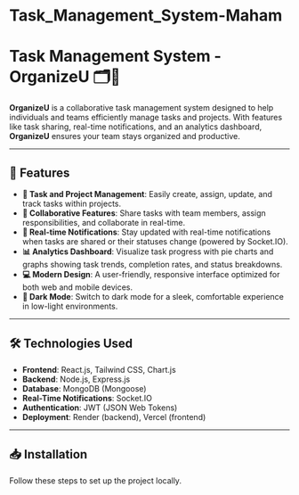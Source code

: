 # Task_Management_System-Maham

# Task Management System - OrganizeU 🗂️🚀

**OrganizeU** is a collaborative task management system designed to help individuals and teams efficiently manage tasks and projects. With features like task sharing, real-time notifications, and an analytics dashboard, **OrganizeU** ensures your team stays organized and productive.

---

## 🚀 Features

- **📝 Task and Project Management**: Easily create, assign, update, and track tasks within projects.
- **🤝 Collaborative Features**: Share tasks with team members, assign responsibilities, and collaborate in real-time.
- **🔔 Real-time Notifications**: Stay updated with real-time notifications when tasks are shared or their statuses change (powered by Socket.IO).
- **📊 Analytics Dashboard**: Visualize task progress with pie charts and graphs showing task trends, completion rates, and status breakdowns.
- **💻 Modern Design**: A user-friendly, responsive interface optimized for both web and mobile devices.
- **🌙 Dark Mode**: Switch to dark mode for a sleek, comfortable experience in low-light environments.

---

## 🛠️ Technologies Used

- **Frontend**: React.js, Tailwind CSS, Chart.js
- **Backend**: Node.js, Express.js
- **Database**: MongoDB (Mongoose)
- **Real-Time Notifications**: Socket.IO
- **Authentication**: JWT (JSON Web Tokens)
- **Deployment**: Render (backend), Vercel (frontend)

---

## 📥 Installation

Follow these steps to set up the project locally.


